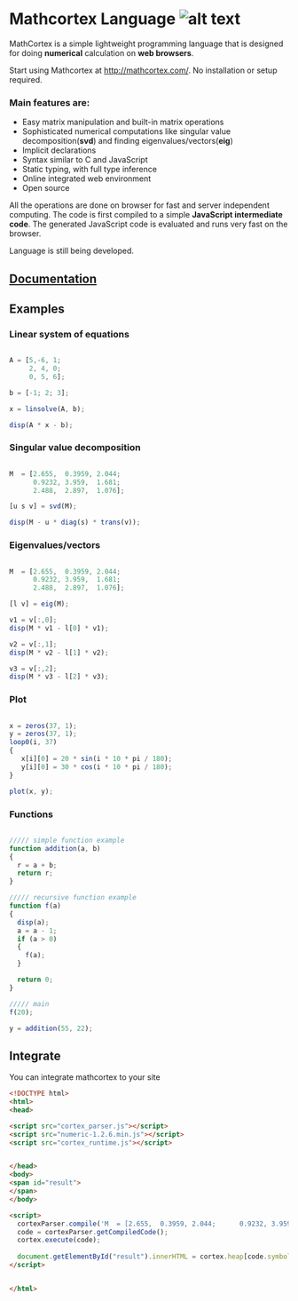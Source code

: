Mathcortex Language  ![alt text](http://mathcortex.com/images/cortexicon.png)
=
MathCortex is a simple lightweight programming language that is designed for doing **numerical** calculation on **web browsers**. 


Start using Mathcortex at http://mathcortex.com/. 
No installation or setup required.

### Main features are:
- Easy matrix manipulation and built-in matrix operations
- Sophisticated numerical computations like singular value decomposition(**svd**) and finding eigenvalues/vectors(**eig**)
- Implicit declarations
- Syntax similar to C and JavaScript
- Static typing, with full type inference
- Online integrated web environment
- Open source 

All the operations are done on browser for fast and server independent computing. The code is first compiled to a simple **JavaScript intermediate code**. The generated JavaScript code is evaluated and runs very fast on the browser.

Language is still being developed. 


[Documentation](http://mathcortex.com/doc/doc.html)
-



Examples
-

### Linear system of equations
```javascript

A = [5,-6, 1;
     2, 4, 0;
     0, 5, 6];

b = [-1; 2; 3];

x = linsolve(A, b);

disp(A * x - b);
```

### Singular value decomposition
```javascript

M  = [2.655,  0.3959, 2.044;
      0.9232, 3.959,  1.681;
      2.488,  2.897,  1.076];

[u s v] = svd(M);

disp(M - u * diag(s) * trans(v));

```

### Eigenvalues/vectors
```javascript

M  = [2.655,  0.3959, 2.044;
      0.9232, 3.959,  1.681;
      2.488,  2.897,  1.076];

[l v] = eig(M);

v1 = v[:,0];
disp(M * v1 - l[0] * v1);

v2 = v[:,1];
disp(M * v2 - l[1] * v2);

v3 = v[:,2];
disp(M * v3 - l[2] * v3);

```

### Plot
```javascript

x = zeros(37, 1);
y = zeros(37, 1);
loop0(i, 37)
{
   x[i][0] = 20 * sin(i * 10 * pi / 180);
   y[i][0] = 30 * cos(i * 10 * pi / 180);
}

plot(x, y);

```

### Functions
```javascript

///// simple function example
function addition(a, b)
{
  r = a + b;
  return r;
}

///// recursive function example
function f(a)
{
  disp(a);
  a = a - 1;
  if (a > 0)
  {
    f(a);
  }

  return 0;
}

///// main
f(20);

y = addition(55, 22);

```

Integrate
-

You can integrate mathcortex to your site 
```html
<!DOCTYPE html>
<html>
<head>

<script src="cortex_parser.js"></script>
<script src="numeric-1.2.6.min.js"></script>
<script src="cortex_runtime.js"></script>


</head>
<body>
<span id="result">
</span>
</body>

<script>
  cortexParser.compile('M  = [2.655,  0.3959, 2.044;      0.9232, 3.959,  1.681;      2.488,  2.897,  1.076]; [u s d] = svd(M);');
  code = cortexParser.getCompiledCode();
  cortex.execute(code);
  
  document.getElementById("result").innerHTML = cortex.heap[code.symbols["s"]] ;;
</script>


</html>
```
